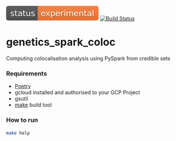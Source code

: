 [![status: experimental](https://github.com/GIScience/badges/raw/master/status/experimental.svg)](https://github.com/GIScience/badges#experimental)
[![Build Status](https://github.com/opentargets/genetics_spark_coloc/actions/workflows/lints.yml/badge.svg)](https://github.com/opentargets/genetics_spark_coloc/actions/)

# genetics_spark_coloc
Computing colocalisation analysis using PySpark from credible sets

### Requirements

- [Poetry](https://python-poetry.org/docs/)
- gcloud installed and authorised to your GCP Project
- gsutil
- [make](https://www.gnu.org/software/make/) build tool
### How to run

```bash
make help
```
